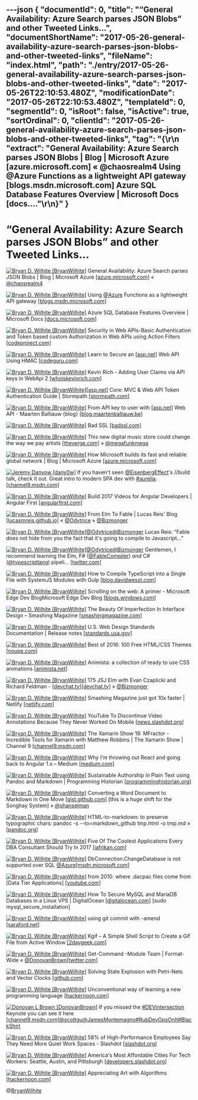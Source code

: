 ---json
{
  "documentId": 0,
  "title": "“General Availability: Azure Search parses JSON Blobs” and other Tweeted Links…",
  "documentShortName": "2017-05-26-general-availability-azure-search-parses-json-blobs-and-other-tweeted-links",
  "fileName": "index.html",
  "path": "./entry/2017-05-26-general-availability-azure-search-parses-json-blobs-and-other-tweeted-links",
  "date": "2017-05-26T22:10:53.480Z",
  "modificationDate": "2017-05-26T22:10:53.480Z",
  "templateId": 0,
  "segmentId": 0,
  "isRoot": false,
  "isActive": true,
  "sortOrdinal": 0,
  "clientId": "2017-05-26-general-availability-azure-search-parses-json-blobs-and-other-tweeted-links",
  "tag": "{\r\n  \"extract\": \"General Availability: Azure Search parses JSON Blobs | Blog | Microsoft Azure [azure.microsoft.com] « @chaosrealm4 Using @Azure Functions as a lightweight API gateway [blogs.msdn.microsoft.com] Azure SQL Database Features Overview | Microsoft Docs [docs....\"\r\n}"
}
---

# “General Availability: Azure Search parses JSON Blobs” and other Tweeted Links…

[<img alt="Bryan D. Wilhite [BryanWilhite]" src="https://songhay.blob.core.windows.net/shared-social-twitter/BryanWilhite.jpeg">](http://t.co/UNdqV0Z1zz "Bryan D. Wilhite [BryanWilhite]") General Availability: Azure Search parses JSON Blobs | Blog | Microsoft Azure [[azure.microsoft.com]](https://azure.microsoft.com/en-us/blog/general-availability-azure-search-parses-json-blobs/) « [@chaosrealm4](http://twitter.com/chaosrealm4)

[<img alt="Bryan D. Wilhite [BryanWilhite]" src="https://songhay.blob.core.windows.net/shared-social-twitter/BryanWilhite.jpeg">](http://t.co/UNdqV0Z1zz "Bryan D. Wilhite [BryanWilhite]") Using [@Azure](http://twitter.com/Azure) Functions as a lightweight API gateway [[blogs.msdn.microsoft.com]](https://blogs.msdn.microsoft.com/azuredev/2017/03/14/using-azure-functions-as-a-lightweight-api-gateway/?platform=hootsuite)

[<img alt="Bryan D. Wilhite [BryanWilhite]" src="https://songhay.blob.core.windows.net/shared-social-twitter/BryanWilhite.jpeg">](http://t.co/UNdqV0Z1zz "Bryan D. Wilhite [BryanWilhite]") Azure SQL Database Features Overview | Microsoft Docs [[docs.microsoft.com]](https://docs.microsoft.com/en-us/azure/sql-database/sql-database-features)

[<img alt="Bryan D. Wilhite [BryanWilhite]" src="https://songhay.blob.core.windows.net/shared-social-twitter/BryanWilhite.jpeg">](http://t.co/UNdqV0Z1zz "Bryan D. Wilhite [BryanWilhite]") Security in Web APIs-Basic Authentication and Token based custom Authorization in Web APIs using Action Filters [[codeproject.com]](https://www.codeproject.com/Articles/1005485/RESTful-Day-sharp-Security-in-Web-APIs-Basic)

[<img alt="Bryan D. Wilhite [BryanWilhite]" src="https://songhay.blob.core.windows.net/shared-social-twitter/BryanWilhite.jpeg">](http://t.co/UNdqV0Z1zz "Bryan D. Wilhite [BryanWilhite]") Learn to Secure an [[asp.net]](http://ASP.NET) Web API Using HMAC [[codeguru.com]](http://www.codeguru.com/csharp/.net/net_asp/learn-to-secure-an-asp.net-web-api-using-hmac.html)

[<img alt="Bryan D. Wilhite [BryanWilhite]" src="https://songhay.blob.core.windows.net/shared-social-twitter/BryanWilhite.jpeg">](http://t.co/UNdqV0Z1zz "Bryan D. Wilhite [BryanWilhite]") Kevin Rich - Adding User Claims via API keys in WebApi 2 [[whoiskevinrich.com]](http://www.whoiskevinrich.com/adding-user-claims-via-api-keys-in-webapi-2)

[<img alt="Bryan D. Wilhite [BryanWilhite]" src="https://songhay.blob.core.windows.net/shared-social-twitter/BryanWilhite.jpeg">](http://t.co/UNdqV0Z1zz "Bryan D. Wilhite [BryanWilhite]")[[asp.net]](http://ASP.NET) Core: MVC & Web API Token Authentication Guide | Stormpath [[stormpath.com]](https://stormpath.com/blog/token-authentication-asp-net-core)

[<img alt="Bryan D. Wilhite [BryanWilhite]" src="https://songhay.blob.core.windows.net/shared-social-twitter/BryanWilhite.jpeg">](http://t.co/UNdqV0Z1zz "Bryan D. Wilhite [BryanWilhite]") From API key to user with [[asp.net]](http://ASP.NET) Web API - Maarten Balliauw {blog} [[blog.maartenballiauw.be]](https://blog.maartenballiauw.be/post/2012/10/18/from-api-key-to-user-with-aspnet-web-api.html)

[<img alt="Bryan D. Wilhite [BryanWilhite]" src="https://songhay.blob.core.windows.net/shared-social-twitter/BryanWilhite.jpeg">](http://t.co/UNdqV0Z1zz "Bryan D. Wilhite [BryanWilhite]") Bad SSL [[badssl.com]](https://badssl.com/)

[<img alt="Bryan D. Wilhite [BryanWilhite]" src="https://songhay.blob.core.windows.net/shared-social-twitter/BryanWilhite.jpeg">](http://t.co/UNdqV0Z1zz "Bryan D. Wilhite [BryanWilhite]") This new digital music store could change the way we pay artists [[theverge.com]](http://www.theverge.com/2017/3/18/14937572/voltra-new-digital-music-store-artists-all-revenue-apple-music-spotify) » [@megafunkmega](http://twitter.com/megafunkmega)

[<img alt="Bryan D. Wilhite [BryanWilhite]" src="https://songhay.blob.core.windows.net/shared-social-twitter/BryanWilhite.jpeg">](http://t.co/UNdqV0Z1zz "Bryan D. Wilhite [BryanWilhite]") How Microsoft builds its fast and reliable global network | Blog | Microsoft Azure [[azure.microsoft.com]](https://azure.microsoft.com/en-us/blog/how-microsoft-builds-its-fast-and-reliable-global-network/)

[<img alt="Jeremy Danyow [dany0w]" src="https://songhay.blob.core.windows.net/shared-social-twitter/dany0w.jpg">](https://t.co/fr4fL3KrnI "Jeremy Danyow [dany0w]") If you haven't seen [@EisenbergEffect](http://twitter.com/EisenbergEffect)'s //build talk, check it out. Great intro to modern SPA dev with [#aurelia](http://twitter.com/search?q=%23aurelia). [[channel9.msdn.com]](https://channel9.msdn.com/events/Build/2017/T6032)

[<img alt="Bryan D. Wilhite [BryanWilhite]" src="https://songhay.blob.core.windows.net/shared-social-twitter/BryanWilhite.jpeg">](http://t.co/UNdqV0Z1zz "Bryan D. Wilhite [BryanWilhite]") Build 2017 Videos for Angular Developers | Angular First [[angularfirst.com]](http://angularfirst.com/build-2017-videos-for-angular-developers/)

[<img alt="Bryan D. Wilhite [BryanWilhite]" src="https://songhay.blob.core.windows.net/shared-social-twitter/BryanWilhite.jpeg">](http://t.co/UNdqV0Z1zz "Bryan D. Wilhite [BryanWilhite]") From Elm To Fable | Lucas Reis' Blog [[lucasmreis.github.io]](http://lucasmreis.github.io/blog/from-elm-to-fable/) « [@Odytrice](http://twitter.com/Odytrice) » [@Bizmonger](http://twitter.com/Bizmonger)

[<img alt="Bryan D. Wilhite [BryanWilhite]" src="https://songhay.blob.core.windows.net/shared-social-twitter/BryanWilhite.jpeg">](http://t.co/UNdqV0Z1zz "Bryan D. Wilhite [BryanWilhite]")[@Odytrice](http://twitter.com/Odytrice)[@Bizmonger](http://twitter.com/Bizmonger) Lucas Reis: “Fable does not hide from you the fact that it's going to compile to Javascript…”

[<img alt="Bryan D. Wilhite [BryanWilhite]" src="https://songhay.blob.core.windows.net/shared-social-twitter/BryanWilhite.jpeg">](http://t.co/UNdqV0Z1zz "Bryan D. Wilhite [BryanWilhite]")[@Odytrice](http://twitter.com/Odytrice)[@Bizmonger](http://twitter.com/Bizmonger) Gentlemen, I recommend learning the Elm, F# ([@FableCompiler](http://twitter.com/FableCompiler)) *and* C# ([@typescriptlang](http://twitter.com/typescriptlang)) pipeli… [[twitter.com]](https://twitter.com/i/web/status/864943131258531840)

[<img alt="Bryan D. Wilhite [BryanWilhite]" src="https://songhay.blob.core.windows.net/shared-social-twitter/BryanWilhite.jpeg">](http://t.co/UNdqV0Z1zz "Bryan D. Wilhite [BryanWilhite]") How to Compile TypeScript into a Single File with SystemJS Modules with Gulp [[blog.davidwesst.com]](https://blog.davidwesst.com/2017/03/How-to-Compile-TypeScript-into-a-Single-File-with-SystemJS-Modules-with-Gulp/)

[<img alt="Bryan D. Wilhite [BryanWilhite]" src="https://songhay.blob.core.windows.net/shared-social-twitter/BryanWilhite.jpeg">](http://t.co/UNdqV0Z1zz "Bryan D. Wilhite [BryanWilhite]") Scrolling on the web: A primer - Microsoft Edge Dev BlogMicrosoft Edge Dev Blog [[blogs.windows.com]](https://blogs.windows.com/msedgedev/2017/03/08/scrolling-on-the-web/#odvhzjBW7YlTZMcO.97)

[<img alt="Bryan D. Wilhite [BryanWilhite]" src="https://songhay.blob.core.windows.net/shared-social-twitter/BryanWilhite.jpeg">](http://t.co/UNdqV0Z1zz "Bryan D. Wilhite [BryanWilhite]") The Beauty Of Imperfection In Interface Design – Smashing Magazine [[smashingmagazine.com]](https://www.smashingmagazine.com/2017/03/beauty-imperfection-interface-design/)

[<img alt="Bryan D. Wilhite [BryanWilhite]" src="https://songhay.blob.core.windows.net/shared-social-twitter/BryanWilhite.jpeg">](http://t.co/UNdqV0Z1zz "Bryan D. Wilhite [BryanWilhite]") U.S. Web Design Standards Documentation | Release notes [[standards.usa.gov]](https://standards.usa.gov/whats-new/releases/)

[<img alt="Bryan D. Wilhite [BryanWilhite]" src="https://songhay.blob.core.windows.net/shared-social-twitter/BryanWilhite.jpeg">](http://t.co/UNdqV0Z1zz "Bryan D. Wilhite [BryanWilhite]") Best of 2016: 100 Free HTML/CSS Themes [[noupe.com]](https://www.noupe.com/essentials/2016-revisited-best-free-htmlcss-themes.html)

[<img alt="Bryan D. Wilhite [BryanWilhite]" src="https://songhay.blob.core.windows.net/shared-social-twitter/BryanWilhite.jpeg">](http://t.co/UNdqV0Z1zz "Bryan D. Wilhite [BryanWilhite]") Animista: a collection of ready to use CSS animations [[animista.net]](http://animista.net/)

[<img alt="Bryan D. Wilhite [BryanWilhite]" src="https://songhay.blob.core.windows.net/shared-social-twitter/BryanWilhite.jpeg">](http://t.co/UNdqV0Z1zz "Bryan D. Wilhite [BryanWilhite]") 175 JSJ Elm with Evan Czaplicki and Richard Feldman - [[devchat.tv]](http://Devchat.tv)[[devchat.tv]](https://devchat.tv/js-jabber/175-jsj-elm-with-evan-czaplicki-and-richard-feldman) » [@Bizmonger](http://twitter.com/Bizmonger)

[<img alt="Bryan D. Wilhite [BryanWilhite]" src="https://songhay.blob.core.windows.net/shared-social-twitter/BryanWilhite.jpeg">](http://t.co/UNdqV0Z1zz "Bryan D. Wilhite [BryanWilhite]") Smashing Magazine just got 10x faster | Netlify [[netlify.com]](https://www.netlify.com/blog/2017/03/16/smashing-magazine-just-got-10x-faster/)

[<img alt="Bryan D. Wilhite [BryanWilhite]" src="https://songhay.blob.core.windows.net/shared-social-twitter/BryanWilhite.jpeg">](http://t.co/UNdqV0Z1zz "Bryan D. Wilhite [BryanWilhite]") YouTube To Discontinue Video Annotations Because They Never Worked On Mobile [[news.slashdot.org]](https://news.slashdot.org/story/17/03/17/2020200/youtube-to-discontinue-video-annotations-because-they-never-worked-on-mobile?utm_source=feedly1.0mainlinkanon&utm_medium=feed)

[<img alt="Bryan D. Wilhite [BryanWilhite]" src="https://songhay.blob.core.windows.net/shared-social-twitter/BryanWilhite.jpeg">](http://t.co/UNdqV0Z1zz "Bryan D. Wilhite [BryanWilhite]") The Xamarin Show 18: MFractor - Incredible Tools for Xamarin with Matthew Robbins | The Xamarin Show | Channel 9 [[channel9.msdn.com]](https://channel9.msdn.com/Shows/XamarinShow/The-Xamarin-Show-18-MFractor-Incredible-Tools-for-Xamarin-with-Matthew-Robbins)

[<img alt="Bryan D. Wilhite [BryanWilhite]" src="https://songhay.blob.core.windows.net/shared-social-twitter/BryanWilhite.jpeg">](http://t.co/UNdqV0Z1zz "Bryan D. Wilhite [BryanWilhite]") Why I’m throwing out React and going back to Angular 1.x – Medium [[medium.com]](https://medium.com/@stevewalsh/why-im-throwing-out-react-and-going-back-to-angular-1-x-3aa2b54e907e#.qqu0ba7yf)

[<img alt="Bryan D. Wilhite [BryanWilhite]" src="https://songhay.blob.core.windows.net/shared-social-twitter/BryanWilhite.jpeg">](http://t.co/UNdqV0Z1zz "Bryan D. Wilhite [BryanWilhite]") Sustainable Authorship in Plain Text using Pandoc and Markdown | Programming Historian [[programminghistorian.org]](http://programminghistorian.org/lessons/sustainable-authorship-in-plain-text-using-pandoc-and-markdown)

[<img alt="Bryan D. Wilhite [BryanWilhite]" src="https://songhay.blob.core.windows.net/shared-social-twitter/BryanWilhite.jpeg">](http://t.co/UNdqV0Z1zz "Bryan D. Wilhite [BryanWilhite]") Converting a Word Document to Markdown in One Move [[gist.github.com]](https://gist.github.com/aembleton/1eb889bc443996a508df) [this is a huge shift for the Songhay System] » [@shanselman](http://twitter.com/shanselman)

[<img alt="Bryan D. Wilhite [BryanWilhite]" src="https://songhay.blob.core.windows.net/shared-social-twitter/BryanWilhite.jpeg">](http://t.co/UNdqV0Z1zz "Bryan D. Wilhite [BryanWilhite]") HTML-to-markdown: to preserve typographic chars: pandoc -s --to=markdown_github tmp.html -o tmp.md » [[pandoc.org]](http://pandoc.org/MANUAL.html#general-options)

[<img alt="Bryan D. Wilhite [BryanWilhite]" src="https://songhay.blob.core.windows.net/shared-social-twitter/BryanWilhite.jpeg">](http://t.co/UNdqV0Z1zz "Bryan D. Wilhite [BryanWilhite]") Five Of The Coolest Applications Every DBA Consultant Should Try In 2017 [[iafrikan.com]](http://www.iafrikan.com/2017/03/15/five-of-the-coolest-applications-every-dba-consultant-should-try-in-2017/)

[<img alt="Bryan D. Wilhite [BryanWilhite]" src="https://songhay.blob.core.windows.net/shared-social-twitter/BryanWilhite.jpeg">](http://t.co/UNdqV0Z1zz "Bryan D. Wilhite [BryanWilhite]") DbConnection.ChangeDatabase is not supported over SQL [@Azure](http://twitter.com/Azure)[[msdn.microsoft.com]](https://msdn.microsoft.com/en-us/library/system.data.common.dbconnection.changedatabase(v=vs.110).aspx)

[<img alt="Bryan D. Wilhite [BryanWilhite]" src="https://songhay.blob.core.windows.net/shared-social-twitter/BryanWilhite.jpeg">](http://t.co/UNdqV0Z1zz "Bryan D. Wilhite [BryanWilhite]") from 2010: where .dacpac files come from [Data Tier Applications] [[youtube.com]](https://www.youtube.com/watch?v=jmFQrBp6D0g)

[<img alt="Bryan D. Wilhite [BryanWilhite]" src="https://songhay.blob.core.windows.net/shared-social-twitter/BryanWilhite.jpeg">](http://t.co/UNdqV0Z1zz "Bryan D. Wilhite [BryanWilhite]") How To Secure MySQL and MariaDB Databases in a Linux VPS | DigitalOcean [[digitalocean.com]](https://www.digitalocean.com/community/tutorials/how-to-secure-mysql-and-mariadb-databases-in-a-linux-vps) [sudo mysql_secure_installation]

[<img alt="Bryan D. Wilhite [BryanWilhite]" src="https://songhay.blob.core.windows.net/shared-social-twitter/BryanWilhite.jpeg">](http://t.co/UNdqV0Z1zz "Bryan D. Wilhite [BryanWilhite]") using git commit with -amend [[saraford.net]](https://saraford.net/2017/03/14/how-to-amend-your-most-recent-commit-message-on-your-local-repo-from-the-command-line-073/?platform=hootsuite)

[<img alt="Bryan D. Wilhite [BryanWilhite]" src="https://songhay.blob.core.windows.net/shared-social-twitter/BryanWilhite.jpeg">](http://t.co/UNdqV0Z1zz "Bryan D. Wilhite [BryanWilhite]") Kgif – A Simple Shell Script to Create a Gif File from Active Window [[2daygeek.com]](http://www.2daygeek.com/kgif-create-animated-gif-file-active-window-screen-recorder-capture-arch-linux-mint-fedora-ubuntu-debian-opensuse-centos/)

[<img alt="Bryan D. Wilhite [BryanWilhite]" src="https://songhay.blob.core.windows.net/shared-social-twitter/BryanWilhite.jpeg">](http://t.co/UNdqV0Z1zz "Bryan D. Wilhite [BryanWilhite]") Get-Command -Module Team | Format-Wide « [@DonovanBrown](http://twitter.com/DonovanBrown)[[twitter.com]](https://twitter.com/BryanWilhite/status/866446043260493826/photo/1)

[<img alt="Bryan D. Wilhite [BryanWilhite]" src="https://songhay.blob.core.windows.net/shared-social-twitter/BryanWilhite.jpeg">](http://t.co/UNdqV0Z1zz "Bryan D. Wilhite [BryanWilhite]") Solving State Explosion with Petri-Nets and Vector Clocks [[github.com]](https://github.com/bitwrap/bitwrap-io/blob/master/whitepaper.md)

[<img alt="Bryan D. Wilhite [BryanWilhite]" src="https://songhay.blob.core.windows.net/shared-social-twitter/BryanWilhite.jpeg">](http://t.co/UNdqV0Z1zz "Bryan D. Wilhite [BryanWilhite]") Unconventional way of learning a new programming language [[hackernoon.com]](https://hackernoon.com/unconventional-way-of-learning-a-new-programming-language-e4d1f600342c)

[<img alt="Donovan L Brown [DonovanBrown]" src="https://songhay.blob.core.windows.net/shared-social-twitter/DonovanBrown.jpg">](https://t.co/jxoYdoS05R "Donovan L Brown [DonovanBrown]") If you missed the [#DEVintersection](http://twitter.com/search?q=%23DEVintersection) Keynote you can see it here [[channel9.msdn.com]](https://channel9.msdn.com/Events/DEVintersection/DEVintersection-2017-Orlando/KEY001)[@scottgu](http://twitter.com/scottgu)[@JamesMontemagno](http://twitter.com/JamesMontemagno)[#RubDevOpsOnIt](http://twitter.com/search?q=%23RubDevOpsOnIt)[#BlackShirt](http://twitter.com/search?q=%23BlackShirt)

[<img alt="Bryan D. Wilhite [BryanWilhite]" src="https://songhay.blob.core.windows.net/shared-social-twitter/BryanWilhite.jpeg">](http://t.co/UNdqV0Z1zz "Bryan D. Wilhite [BryanWilhite]") 58% of High-Performance Employees Say They Need More Quiet Work Spaces - Slashdot [[slashdot.org]](https://slashdot.org/story/17/03/15/1911253/58-of-high-performance-employees-say-they-need-more-quiet-work-spaces?utm_source=feedly1.0mainlinkanon&utm_medium=feed)

[<img alt="Bryan D. Wilhite [BryanWilhite]" src="https://songhay.blob.core.windows.net/shared-social-twitter/BryanWilhite.jpeg">](http://t.co/UNdqV0Z1zz "Bryan D. Wilhite [BryanWilhite]") America's Most Affordable Cities For Tech Workers: Seattle, Austin, and Pittsburgh [[developers.slashdot.org]](https://developers.slashdot.org/story/17/03/19/2143230/americas-most-affordable-cities-for-tech-workers-seattle-austin-and-pittsburgh?utm_source=feedly1.0mainlinkanon&utm_medium=feed)

[<img alt="Bryan D. Wilhite [BryanWilhite]" src="https://songhay.blob.core.windows.net/shared-social-twitter/BryanWilhite.jpeg">](http://t.co/UNdqV0Z1zz "Bryan D. Wilhite [BryanWilhite]") Appreciating Art with Algorithms [[hackernoon.com]](https://hackernoon.com/appreciating-art-with-algorithms-58b651615561)

@[BryanWilhite](https://twitter.com/BryanWilhite)
